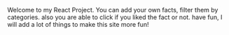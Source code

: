 Welcome to my React Project.
You can add your own facts, filter them by categories.
also you are able to click if you liked the fact or not.
have fun, I will add a lot of things to make this site more fun!
